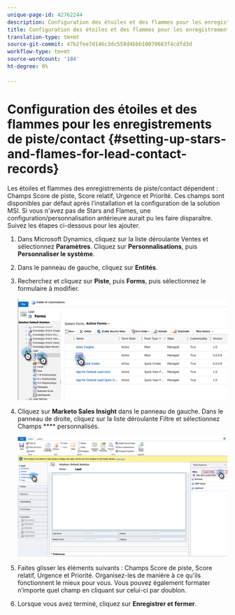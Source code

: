 ```yaml
---
unique-page-id: 42762244
description: Configuration des étoiles et des flammes pour les enregistrements de piste/contacts - Documents marketing - Documentation sur les produits
title: Configuration des étoiles et des flammes pour les enregistrements de piste/contact
translation-type: tm+mt
source-git-commit: 47b2fee7d146c3dc558d4bbb10070683f4cdfd3d
workflow-type: tm+mt
source-wordcount: '184'
ht-degree: 0%

---
```



# Configuration des étoiles et des flammes pour les enregistrements de piste/contact {#setting-up-stars-and-flames-for-lead-contact-records}

Les étoiles et flammes des enregistrements de piste/contact dépendent : Champs Score de piste, Score relatif, Urgence et Priorité. Ces champs sont disponibles par défaut après l’installation et la configuration de la solution MSI. Si vous n&#39;avez pas de Stars and Flames, une configuration/personnalisation antérieure aurait pu les faire disparaître. Suivez les étapes ci-dessous pour les ajouter.

1. Dans Microsoft Dynamics, cliquez sur la liste déroulante Ventes et sélectionnez **Paramètres**. Cliquez sur **Personnalisations**, puis **Personnaliser le système**.
1. Dans le panneau de gauche, cliquez sur **Entités**.
1. Recherchez et cliquez sur **Piste**, puis **Forms**, puis sélectionnez le formulaire à modifier.

   ![](assets/setting-up-stars-and-flames-for-lead-contact-records-1.png)

1. Cliquez sur **Marketo Sales Insight** dans le panneau de gauche. Dans le panneau de droite, cliquez sur la liste déroulante Filtre et sélectionnez Champs **** personnalisés.

   ![](assets/setting-up-stars-and-flames-for-lead-contact-records-2.png)

1. Faites glisser les éléments suivants : Champs Score de piste, Score relatif, Urgence et Priorité. Organisez-les de manière à ce qu&#39;ils fonctionnent le mieux pour vous. Vous pouvez également formater n’importe quel champ en cliquant sur celui-ci par doublon.
1. Lorsque vous avez terminé, cliquez sur **Enregistrer et fermer**.

